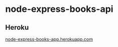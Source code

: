 # node-express-books-api
## Heroku
[node-express-books-app.herokuapp.com](https://node-express-books-app.herokuapp.com/)